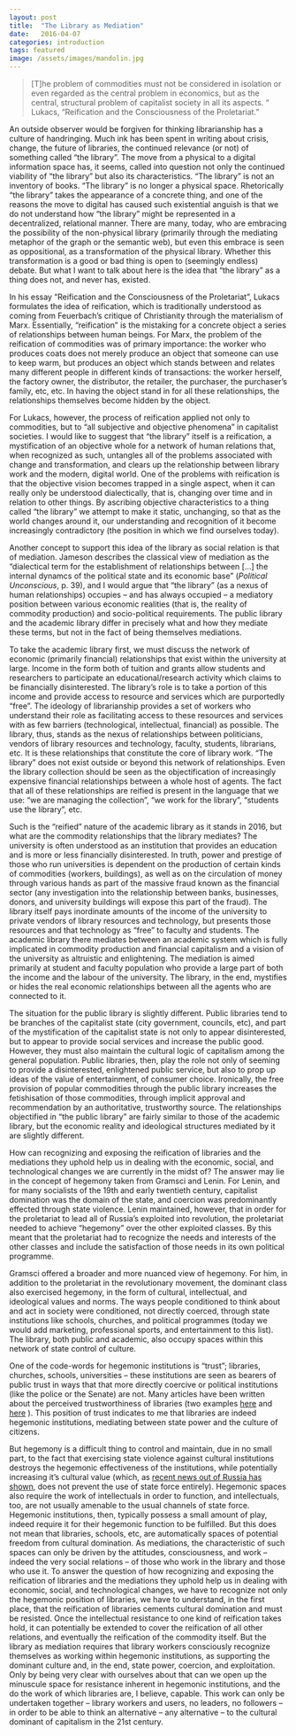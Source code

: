```yaml
---
layout: post
title:  "The Library as Mediation"
date:   2016-04-07
categories: introduction
tags: featured
image: /assets/images/mandolin.jpg
---
```

>[T]he problem of commodities must not be considered in isolation or even regarded as the central problem in economics, but as the central, structural problem of capitalist society in all its aspects. “ Lukacs, “Reification and the Consciousness of the Proletariat.” 

An outside observer would be forgiven for thinking librarianship has a
culture of handringing.  Much ink has been spent in writing about
crisis, change, the future of libraries, the continued relevance (or
not) of something called “the library”. The move from a physical to a
digital information space has, it seems, called into question not only
the continued viability of “the library” but also its characteristics.
“The library” is not an inventory of books. “The library” is no longer a
physical space. Rhetorically “the library” takes the appearance of a
concrete thing, and one of the reasons the move to digital has caused
such existential anguish is that we do not understand how “the library”
might be represented in a decentralized, relational manner. There are
many, today, who are embracing the possibility of the non-physical
library (primarily through the mediating metaphor of the graph or the
semantic web), but even this embrace is seen as oppositional, as a
transformation of the physical library. Whether this transformation is a
good or bad thing is open to (seemingly endless) debate. But what I want
to talk about here is the idea that “the library” as a thing does not,
and never has, existed.

In his essay “Reification and the Consciousness of the Proletariat”,
Lukacs formulates the idea of reification, which is traditionally
understood as coming from Feuerbach’s critique of Christianity through
the materialism of Marx. Essentially, “reification” is the mistaking for
a concrete object a series of relationships between human beings. For
Marx, the problem of the reification of commodities was of primary
importance: the worker who produces coats does not merely produce an
object that someone can use to keep warm, but produces an object which
stands between and relates many different people in different kinds of
transactions: the worker herself, the factory owner, the distributor,
the retailer, the purchaser, the purchaser’s family, etc, etc. In having
the object stand in for all these relationships, the relationships
themselves become hidden by the object. 

For Lukacs, however, the process of reification applied not only to
commodities, but  to “all subjective and objective phenomena” in
capitalist societies. I would like to suggest that “the library” itself
is a reification, a mystification of an objective whole for a network of
human relations that, when recognized as such, untangles all of the
problems associated with change and transformation, and clears up the
relationship between library work and the modern, digital world. One of
the problems with reification is that the objective vision becomes
trapped in a single aspect, when it can really only be understood
dialectically, that is, changing over time and in relation to other
things. By ascribing objective
characteristics to a thing called “the library” we attempt to make it
static, unchanging, so that as the world changes around it, our
understanding and recognition of it become increasingly contradictory
(the position in which we find ourselves today). 

Another concept to support this idea of the library as social relation
is that of mediation. Jameson describes the classical view of mediation
as the “dialectical term for the establishment of relationships between
[…] the internal dynamcs of the political state and its economic base”
(*Political Unconscious*, p. 39), and I would argue that “the library” (as
a nexus of human relationships) occupies – and has always occupied – a
mediatory position between various economic realities (that is, the
reality of commodity production) and socio-political requirements. The
public library and the academic library differ in precisely what and how
they mediate these terms, but not in the fact of being themselves
mediations. 

To take the academic library first, we must discuss the network of
economic (primarily financial) relationships that exist within the
university at large. Income in the form both of tuition and grants allow
students and researchers to participate an educational/research activity
which claims to be financially disinterested. The library’s role is to
take a portion of this income and provide access to resource and
services which are purportedly “free”. The ideology of librarianship
provides a set of workers who understand their role as facilitating
access to these resources and services with as few barriers
(technological, intellectual, financial) as possible. The library, thus,
stands as the nexus of relationships between politicians, vendors of
library resources and technology, faculty, students, librarians, etc. It
is these relationships that constitute the core of library work. “The
library” does not exist outside or beyond this network of relationships.
Even the library collection should be seen as the objectification of
increasingly expensive financial relationships between a whole host of
agents. The fact that all of these relationships are reified is present
in the language that we use: “we are managing the collection”, “we work
for the library”, “students use the library”, etc.

Such is the “reified” nature of the academic library as it stands in
2016, but what are the commodity relationships that the library
mediates?  The university is often understood as an institution that
provides an education and is more or less financially disinterested. In
truth, power and prestige of those who run universities is dependent on
the production of certain kinds of commodities (workers, buildings), as
well as on the circulation of money through various hands as part of the
massive fraud known as the financial sector (any investigation into the
relationship between banks, businesses, donors, and university buildings
will expose this part of the fraud). The library itself pays inordinate
amounts of the income of the university to private vendors of library
resources and technology, but presents those resources and that
technology as “free” to faculty and students. The academic library there
mediates between an academic system which is fully implicated in
commodity production and financial capitalism and a vision of the
university as altruistic and enlightening. The mediation is aimed
primarily at student and faculty population who provide a large part of
both the income and the labour of the university. The library, in the
end, mystifies or hides the real economic relationships between all the
agents who are connected to it. 

The situation for the public library is slightly different. Public
libraries tend to be branches of the capitalist state (city government,
councils, etc), and part of the mystification of the capitalist state is
not only to appear disinterested, but to appear to provide social
services and increase the public good. However, they must also maintain
the cultural logic of capitalism among the general population. Public
libraries, then, play the role not only of seeming to provide a
disinterested, enlightened public service, but also to prop up ideas of
the value of entertainment, of consumer choice. Ironically, the free
provision of popular commodities through the public library increases
the fetishisation of those commodities, through implicit approval and
recommendation by an authoritative, trustworthy source. The
relationships objectified in “the public library” are fairly similar to
those of the academic library, but the economic reality and ideological
structures mediated by it are slightly different.

How can recognizing and exposing the reification of libraries and the
mediations they uphold help us in dealing with the economic, social, and
technological changes we are currently in the midst of? The answer may
lie in the concept of hegemony taken from Gramsci and Lenin. For Lenin,
and for many socialists of the 19th and early twentieth century,
capitalist domination was the domain of the state, and coercion was
predominantly effected through state violence. Lenin maintained,
however, that in order for the proletariat to lead all of Russia’s
exploited into revolution, the proletariat needed to achieve “hegemony”
over the other exploited classes. By this meant that the proletariat had
to recognize the needs and interests of the other classes and include
the satisfaction of those needs in its own political programme.

Gramsci offered a broader and more nuanced view of hegemony. For him, in
addition to the proletariat in the revolutionary movement, the dominant
class also exercised hegemony, in the form of cultural, intellectual,
and ideological values and norms. The ways people conditioned to think
about and act in society were conditioned, not directly coerced, through
state institutions like schools, churches, and political programmes
(today we would add marketing, professional sports, and entertainment to
this list). The library, both public and academic, also occupy spaces
within this network of state control of culture. 

One of the code-words for hegemonic institutions is “trust”; libraries,
churches, schools, universities – these institutions are seen as bearers
of public trust in ways that that more directly coercive or political
institutions (like the police or the Senate) are not. Many articles have
been written about the perceived trustworthiness of libraries (two
examples
[here](http://www.publiclibrariesnews.com/2012/08/librarians-second-only-to-doctors-in-public-trust-survey-finds.html)
and
[here](http://www.bloomberg.com/news/articles/2015-11-02/as-u-s-libraries-are-outsourced-readers-see-public-trust-erode)
). This position of trust indicates to me that libraries are indeed
hegemonic institutions, mediating between state power and the culture of
citizens.

But hegemony is a difficult thing to control and maintain, due in no
small part, to the fact that exercising state violence against cultural
institutions destroys the hegemonic effectiveness of the institutions,
while potentially increasing it’s cultural value (which, as [recent news
out of Russia has
shown](http://www.cbc.ca/radio/thecurrent/the-current-for-april-4-2016-1.3519317/librarian-under-house-arrest-in-moscow-accused-of-anti-russian-propaganda-1.3519352),
does not prevent the use of state force entirely). Hegemonic spaces also
require the work of intellectuals in order to function, and
intellectuals, too, are not usually amenable to the usual channels of
state force. Hegemonic institutions, then, typically possess a small
amount of play, indeed require it for their hegemonic function to be
fulfilled. But this does not mean that libraries, schools, etc, are
automatically spaces of potential freedom from cultural domination. As
mediations, the characteristic of such spaces can only be driven by the
attitudes, consciousness, and work – indeed the very social relations –
of those who work in the library and those who use it. To answer the
question of how recognizing and exposing the reification of libraries
and the mediations they uphold help us in dealing with  economic,
social, and technological changes, we have to recognize not only the
hegemonic position of libraries, we have to understand, in the first
place, that the reification of libraries cements cultural domination and
must be resisted. Once the intellectual resistance to one kind of
reification takes hold, it can potentially be extended to cover the
reification of all other relations, and eventually the reification of
the commodity itself. But the library as mediation requires that library
workers consciously recognize themselves as working within hegemonic
institutions, as supporting the dominant culture and, in the end, state
power, coercion, and exploitation. Only by being very clear with
ourselves about that can we open up the minuscule space for resistance
inherent in hegemonic institutions, and the do the work of which
libraries are, I believe, capable.  This work can only be undertaken
together – library workers and users, no leaders, no followers – in
order to be able to think an alternative – any alternative – to the
cultural dominant of capitalism in the 21st century. 

